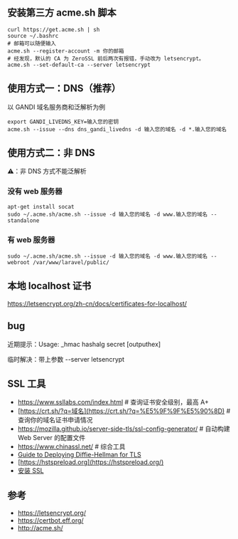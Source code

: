 ## 安装第三方 acme.sh 脚本

```shell
curl https://get.acme.sh | sh
source ~/.bashrc
# 邮箱可以随便输入
acme.sh --register-account -m 你的邮箱
# 经发现，默认的 CA 为 ZeroSSL 前后两次有报错，手动改为 letsencrypt。
acme.sh --set-default-ca --server letsencrypt
```

## 使用方式一：DNS（推荐）

以 GANDI 域名服务商和泛解析为例

```shell
export GANDI_LIVEDNS_KEY=输入您的密钥
acme.sh --issue --dns dns_gandi_livedns -d 输入您的域名 -d *.输入您的域名
```

## 使用方式二：非 DNS

⚠️：非 DNS 方式不能泛解析

### 没有 web 服务器

```shell
apt-get install socat
sudo ~/.acme.sh/acme.sh --issue -d 输入您的域名 -d www.输入您的域名 --standalone
```

### 有 web 服务器

`sudo ~/.acme.sh/acme.sh --issue -d 输入您的域名 -d www.输入您的域名 --webroot /var/www/laravel/public/`

## 本地 localhost 证书

https://letsencrypt.org/zh-cn/docs/certificates-for-localhost/

## bug

近期提示：Usage: _hmac hashalg secret [outputhex]

临时解决：带上参数 --server letsencrypt

## SSL 工具

- https://www.ssllabs.com/index.html # 查询证书安全级别，最高 A+
- [https://crt.sh/?q=域名](https://crt.sh/?q=%E5%9F%9F%E5%90%8D) # 查询你的域名证书申请情况
- https://mozilla.github.io/server-side-tls/ssl-config-generator/ # 自动构建 Web Server 的配置文件
- https://www.chinassl.net/ # 综合工具
- [Guide to Deploying Diffie-Hellman for TLS](https://weakdh.org/sysadmin.html)
- [https://hstspreload.org](https://hstspreload.org/)
- [安装 SSL](https://sg.godaddy.com/zh/help/ssl-16623)

## 参考

- https://letsencrypt.org/
- https://certbot.eff.org/
- http://acme.sh/
